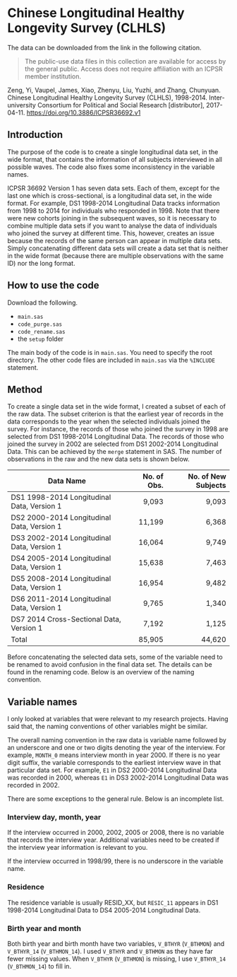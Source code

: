 # Chinese Longitudinal Healthy Longevity Survey (CLHLS)

The data can be downloaded from the link in the following citation. 
> The public-use data files in this collection are available for access by the general public. Access does not require affiliation with an ICPSR member institution.

Zeng, Yi, Vaupel, James, Xiao, Zhenyu, Liu, Yuzhi, and Zhang, Chunyuan. Chinese Longitudinal Healthy Longevity Survey (CLHLS), 1998-2014. Inter-university Consortium for Political and Social Research [distributor], 2017-04-11. https://doi.org/10.3886/ICPSR36692.v1

## Introduction
The purpose of the code is to create a single longitudinal data set, in the wide format, that contains the information of all subjects interviewed in all possible waves. The code also fixes some inconsistency in the variable names. 

ICPSR 36692 Version 1 has seven data sets. Each of them, except for the last one which is cross-sectional, is a longitudinal data set, in the wide format. For example, DS1 1998-2014 Longitudinal Data tracks information from 1998 to 2014 for individuals who responded in 1998. Note that there were new cohorts joining in the subsequent waves, so it is necessary to combine multiple data sets if you want to analyse the data of individuals who joined the survey at different time. This, however, creates an issue because the records of the same person can appear in multiple data sets. Simply concatenating different data sets will create a data set that is neither in the wide format (because there are multiple observations with the same ID) nor the long format. 

## How to use the code
Download the following.
* `main.sas`
* `code_purge.sas`
* `code_rename.sas`
* the `setup` folder

The main body of the code is in `main.sas`. You need to specify the root directory. The other code files are included in `main.sas` via the `%INCLUDE` statement. 

## Method
To create a single data set in the wide format, I created a subset of each of the raw data. The subset criterion is that the earliest year of records in the data corresponds to the year when the selected individuals joined the survey. For instance, the records of those who joined the survey in 1998 are selected from DS1 1998-2014 Longitudinal Data. The records of those who joined the survey in 2002 are selected from DS1 2002-2014 Longitudinal Data. This can be achieved by the `merge` statement in SAS. The number of observations in the raw and the new data sets is shown below.

| Data Name                                    | No. of Obs.        | No. of New Subjects                     |
|----------------------------------------------|-------------------:|----------------------------------------:|
| DS1 1998-2014 Longitudinal Data, Version   1 |             9,093  |                                  9,093  |
| DS2 2000-2014 Longitudinal Data, Version   1 |          11,199    |                                  6,368  |
| DS3 2002-2014 Longitudinal Data, Version   1 |          16,064    |                                  9,749  |
| DS4 2005-2014 Longitudinal Data, Version   1 |          15,638    |                                  7,463  |
| DS5 2008-2014 Longitudinal Data, Version   1 |          16,954    |                                  9,482  |
| DS6 2011-2014 Longitudinal Data, Version   1 |             9,765  |                                  1,340  |
| DS7 2014 Cross-Sectional Data, Version 1     |             7,192  |                                  1,125  |
| Total                                        |          85,905    |                                44,620   |

Before concatenating the selected data sets, some of the variable need to be renamed to avoid confusion in the final data set. The details can be found in the renaming code. Below is an overview of the naming convention.

## Variable names
I only looked at variables that were relevant to my research projects. Having said that, the naming conventions of other variables might be similar.

The overall naming convention in the raw data is variable name followed by an underscore and one or two digits denoting the year of the interview. For example, `MONTH_0` means interview month in year 2000. If there is no year digit suffix, the variable corresponds to the earliest interview wave in that particular data set. For example, `E1` in DS2 2000-2014 Longitudinal Data was recorded in 2000, whereas `E1` in DS3 2002-2014 Longitudinal Data was recorded in 2002. 

There are some exceptions to the general rule. Below is an incomplete list. 

### Interview day, month, year
If the interview occurred in 2000, 2002, 2005 or 2008, there is no variable that records the interview year. Additional variables need to be created if the interview year information is relevant to you. 

If the interview occurred in 1998/99, there is no underscore in the variable name. 

### Residence
The residence variable is usually RESID_XX, but `RESIC_11` appears in DS1 1998-2014 Longitudinal Data to DS4 2005-2014 Longitudinal Data.

### Birth year and month
Both birth year and birth month have two variables, `V_BTHYR` (`V_BTHMON`) and `V_BTHYR_14` (`V_BTHMON_14`). I used `V_BTHYR` and `V_BTHMON` as they have far fewer missing values. When `V_BTHYR` (`V_BTHMON`) is missing, I use `V_BTHYR_14` (`V_BTHMON_14`) to fill in. 
